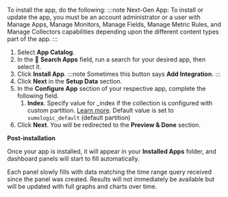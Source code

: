 To install the app, do the following:
:::note
    Next-Gen App: To install or update the app, you must be an account administrator or a user with Manage Apps, Manage Monitors, Manage Fields, Manage Metric Rules, and Manage Collectors capabilities depending upon the different content types part of the app.
:::
1. Select **App Catalog**.
1. In the 🔎 **Search Apps** field, run a search for your desired app, then select it.
1. Click **Install App**.
    :::note
    Sometimes this button says **Add Integration**.
    :::
1. Click **Next** in the **Setup Data** section.
1. In the **Configure App** section of your respective app, complete the following field.
    1. **Index**. Specify value for _index if the collection is configured with custom partition. [Learn more](https://www.sumologic.com/docs/search/optimize-search-partitions). Default value is set to `sumologic_default` (default partition)
1. Click **Next**. You will be redirected to the **Preview & Done** section.

**Post-installation**

Once your app is installed, it will appear in your **Installed Apps** folder, and dashboard panels will start to fill automatically.

Each panel slowly fills with data matching the time range query received since the panel was created. Results will not immediately be available but will be updated with full graphs and charts over time.

